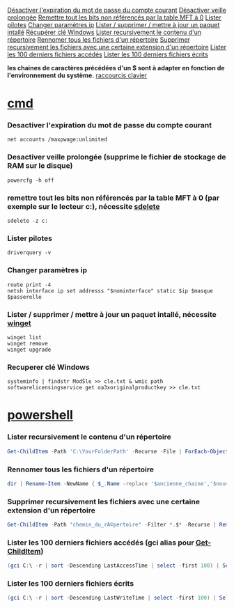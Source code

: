 [Désactiver l'expiration du mot de passe du compte courant](#desactiver-lexpiration-du-mot-de-passe-du-compte-courant)
[Désactiver veille prolongée](#desactiver-veille-prolongée)
[Remettre tout les bits non référencés par la table MFT à 0](#remettre-tout-les-bits-non-référencés-par-la-table-mft-à-0)
[Lister pilotes](#lister-pilotes)
[Changer paramètres ip](#changer-paramètres-ip)
[Lister / supprimer / mettre à jour un paquet intallé](#lister-/-supprimer-/-mettre-à-jour-un-paquet-intallé)
[Récupérer clé Windows](#recuperer-clé-windows)
[Lister recursivement le contenu d'un répertoire](#lister-recursivement-le-contenu-dun-répertoire)
[Rennomer tous les fichiers d'un répertoire](#rennomer-tous-les-fichiers-dun-répertoire)
[Supprimer recursivement les fichiers avec une certaine extension d'un répertoire](#supprimer-recursivement-les-fichiers-avec-une-certaine-extension-dun-répertoire)
[Lister les 100 derniers fichiers accédés](#lister-les-100-derniers-fichiers-accédés)
[Lister les 100 derniers fichiers écrits](#lister-les-100-derniers-fichiers-écrits)

**les chaines de caractères précédées d'un $ sont à adapter en fonction de l'environnement du système.**
[raccourcis clavier](https://ss64.com/nt/syntax-keyboard.html)

# [cmd](https://ss64.com/nt/)
### Desactiver l'expiration du mot de passe du compte courant
```batch
net accounts /maxpwage:unlimited
```
### Desactiver veille prolongée (supprime le fichier de stockage de RAM sur le disque)
```batch
powercfg -h off
```
### remettre tout les bits non référencés par la table MFT à 0 (par exemple sur le lecteur c:), nécessite [sdelete](https://learn.microsoft.com/fr-fr/sysinternals/downloads/sdelete)
```batch
sdelete -z c:
```
### Lister pilotes
```batch
driverquery -v
```
### Changer paramètres ip
```batch
route print -4
netsh interface ip set addresss "$nominterface" static $ip $masque $passerelle
```
### Lister / supprimer / mettre à jour un paquet intallé, nécessite [winget](https://github.com/microsoft/winget-cli/releases)
```batch
winget list
winget remove
winget upgrade
```
### Recuperer clé Windows
```batch
systeminfo | findstr ModŠle >> cle.txt & wmic path softwarelicensingservice get oa3xoriginalproductkey >> cle.txt
```

# [powershell](https://ss64.com/ps/)
### Lister recursivement le contenu d'un répertoire
```powershell
Get-ChildItem -Path 'C:\YourFolderPath' -Recurse -File | ForEach-Object { $_.BaseName } | Out-File -FilePath '.\liste.txt'
```
### Rennomer tous les fichiers d'un répertoire
```powershell
dir | Rename-Item -NewName { $_.Name -replace '$ancienne_chaine','$nouvelle_chaine' }
```

### Supprimer recursivement les fichiers avec une certaine extension d'un répertoire
```powershell
Get-ChildItem -Path "chemin_du_rÃ©pertoire" -Filter *.$* -Recurse | Remove-Item
```

### Lister les 100 derniers fichiers accédés (gci alias pour [Get-ChildItem](https://blog.netwrix.com/2023/06/21/get-childitem-cmdlet-in-powershell/))
```powershell
(gci C:\ -r | sort -Descending LastAccessTime | select -first 100) | Select-Object -Property LastAccessTime,FullName
```

### Lister les 100 derniers fichiers écrits
```powershell
(gci C:\ -r | sort -Descending LastWriteTime | select -first 100) | Select-Object -Property LastWriteTime,FullName
```
